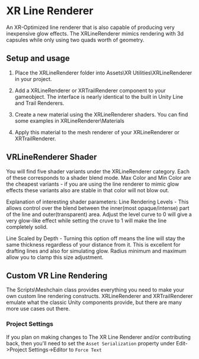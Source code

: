 # XR Line Renderer
An XR-Optimized line renderer that is also capable of producing very inexpensive glow effects.  The XRLineRenderer mimics rendering with 3d capsules while only using two quads worth of geometry.

## Setup and usage

1. Place the XRLineRenderer folder into Assets\XR Utilities\XRLineRenderer in your project.

2. Add a XRLineRenderer or XRTrailRenderer component to your gameobject.  The interface is nearly identical to the built in Unity Line and Trail Renderers.

3. Create a new material using the XRLineRenderer shaders.  You can find some examples in XRLineRenderer\Materials

4. Apply this material to the mesh renderer of your XRLineRenderer or XRTrailRenderer.


## VRLineRenderer Shader
You will find five shader variants under the XRLineRenderer category.  Each of these corresponds to a shader blend mode.
Max Color and Min Color are the cheapest variants - if you are using the line renderer to mimic glow effects these variants also are stable in that color will not blow out.

Explanation of interesting shader parameters:
Line Rendering Levels - This allows control over the blend between the inner(most opaque/intense) part of the line and outer(transparent) area.  Adjust the level curve to 0 will give a very glow-like effect while setting the cruve to 1 will make the line completely solid.

Line Scaled by Depth - Turning this option off means the line will stay the same thickness regardless of your distance from it.  This is excellent for drafting lines and also for simulating glow.  Radius minimum and maximum allow you to clamp this size adjustment.


## Custom VR Line Rendering
The Scripts\Meshchain class provides everything you need to make your own custom line rendering constructs.  XRLineRenderer and XRTrailRenderer emulate what the classic Unity components provide, but there are many more use cases out there.


### Project Settings
If you plan on making changes to The XR Line Renderer and/or contributing back, then you'll need to set the `Asset Serialization` property under Edit->Project Settings->Editor to `Force Text`